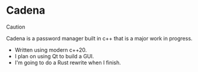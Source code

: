 # Cadena    

> [!CAUTION]
> Cadena is a password manager built in c++ that is a major work in progress. 

- Written using modern c++20.   
- I plan on using Qt to build a GUI.   
- I'm going to do a Rust rewrite when I finish.
